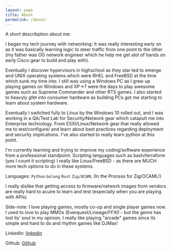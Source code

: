 ```yaml
---
layout: page
title: About
permalink: /about/
---
```


A short describption about me:


I began my tech journey with networking: It was really interesting early on as it was basically learning logic to steer traffic from one point to the other (my father was OG network engineer which he help me get alot of hands on early Cisco gear to build and play with).

Eventually I discover hypervisors in highschool as they star ted to emerge and UNIX operating systems which were RHEL and FreeBSD at the time which sunk my time into. I still was using a Windows PC as I grew up playing games on Windows and XP->7 were the days to play awesome games such as Supreme Commander and other RTS games. I also started to heavyly gfet into consumer hardware as building PCs got me starting to learn about system hardware.

Eventually I switched fully to Linux by the Windows 10 rolled out, and I was working in a QA/Test Lab for Security/Network gear which catapult me into Enterprise technology. From ESXI/Linux/Network gear that really allowed me to test/configure/ and learn about best practices regarding deployment and security implications. I've also started to really learn python at this point.


I'm currently learning and trying to improve my coding/software experience from a professional standpoint. Scripting languages such as bash/terraform (yes I count it scripting) I really like Linux/FreeBSD - as there are MUCH more tech options to do in these systems. 

Languages:
`Python`
`Golang`
`Rust`
`Zig/OCAML` (In the Process for Zig/OCAML!)

I really dislike that getting access to firmware/network images from vendors are really hard to acuire to learn and test (especially when you are playing with APIs)

Side-note: I love playing games, mostly co-op and single player games now. I used to love to play MMOs (Everquest/Lineage/FFXI) - but the genre has lost its' soul in my opinion. I really like playing "arcade" games since its simple and hard to do and rhythm games like DJMax! 

LinkedIn: [linkedin](https://www.linkedin.com/in/jmommers)

Github: [Github](https://github.com/untoldverse)
